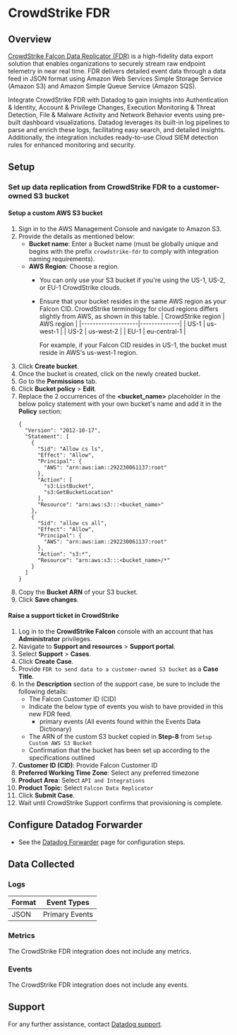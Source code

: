 # CrowdStrike FDR

## Overview

[CrowdStrike Falcon Data Replicator (FDR)][1] is a high-fidelity data export solution that enables organizations to securely stream raw endpoint telemetry in near real time. FDR delivers detailed event data through a data feed in JSON format using Amazon Web Services Simple Storage Service (Amazon S3) and Amazon Simple Queue Service (Amazon SQS).

Integrate CrowdStrike FDR with Datadog to gain insights into Authentication & Identity, Account & Privilege Changes, Execution Monitoring & Threat Detection, File & Malware Activity and Network Behavior events using pre-built dashboard visualizations. Datadog leverages its built-in log pipelines to parse and enrich these logs, facilitating easy search, and detailed insights. Additionally, the integration includes ready-to-use Cloud SIEM detection rules for enhanced monitoring and security.

## Setup

### Set up data replication from CrowdStrike FDR to a customer-owned S3 bucket

#### Setup a custom AWS S3 bucket
1. Sign in to the AWS Management Console and navigate to Amazon S3.
2. Provide the details as mentioned below:
   - **Bucket name**: Enter a Bucket name (must be globally unique and begins with the prefix `crowdstrike-fdr` to comply with integration naming requirements).
   - **AWS Region**: Choose a region.
      - You can only use your S3 bucket if you're using the US-1, US-2, or EU-1 CrowdStrike clouds.
      - Ensure that your bucket resides in the same AWS region as your Falcon CID.
        CrowdStrike terminology for cloud regions differs slightly from AWS, as shown in this table.
        | CrowdStrike region | AWS region   |
        |--------------------|--------------|
        | US-1               | us-west-1    |
        | US-2               | us-west-2    |
        | EU-1               | eu-central-1 |

        For example, if your Falcon CID resides in US-1, the bucket must reside in AWS's us-west-1 region.
3. Click **Create bucket**.
4. Once the bucket is created, click on the newly created bucket.
5. Go to the **Permissions** tab.
6. Click **Bucket policy** > **Edit**.
7. Replace the 2 occurrences of the **<bucket_name>** placeholder in the below policy statement with your own bucket's name and add it in the **Policy** section: 
    ```
    {
      "Version": "2012-10-17",
      "Statement": [
        {
          "Sid": "Allow cs ls",
          "Effect": "Allow",
          "Principal": {
            "AWS": "arn:aws:iam::292230061137:root"
          },
          "Action": [
            "s3:ListBucket",
            "s3:GetBucketLocation"
          ],
          "Resource": "arn:aws:s3:::<bucket_name>"
        },
        {
          "Sid": "allow cs all",
          "Effect": "Allow",
          "Principal": {
            "AWS": "arn:aws:iam::292230061137:root"
          },
          "Action": "s3:*",
          "Resource": "arn:aws:s3:::<bucket_name>/*"
        }
      ]
    }
    ```
8. Copy the **Bucket ARN** of your S3 bucket.
9. Click **Save changes**.

#### Raise a support ticket in CrowdStrike
1. Log in to the **CrowdStrike Falcon** console with an account that has **Administrator** privileges.
2. Navigate to **Support and resources** > **Support portal**.
3. Select **Support** > **Cases**.
4. Click **Create Case**.
5. Provide `FDR to send data to a customer-owned S3 bucket` as a **Case Title**.
6. In the **Description** section of the support case, be sure to include the following details:
    - The Falcon Customer ID (CID)
    - Indicate the below type of events you wish to have provided in this new FDR feed.
      - primary events (All events found within the Events Data Dictionary)
    - The ARN of the custom S3 bucket copied in **Step-8** from `Setup Custom AWS S3 Bucket`
    - Confirmation that the bucket has been set up according to the specifications outlined
7. **Customer ID (CID)**: Provide Falcon Customer ID
8. **Preferred Working Time Zone**: Select any preferred timezone
9. **Product Area**: Select `API and Integrations`
10. **Product Topic**: Select `Falcon Data Replicator`
11. Click **Submit Case**.
12. Wait until CrowdStrike Support confirms that provisioning is complete.

## Configure Datadog Forwarder

- See the [Datadog Forwarder][2] page for configuration steps.

## Data Collected

### Logs

| Format | Event Types |
| ------ | ----------- |
| JSON   | Primary Events |

### Metrics

The CrowdStrike FDR integration does not include any metrics.

### Events

The CrowdStrike FDR integration does not include any events.

## Support

For any further assistance, contact [Datadog support][3].

[1]: https://www.crowdstrike.com/en-us/resources/data-sheets/falcon-data-replicator/
[2]: https://docs.datadoghq.com/logs/guide/forwarder/?tab=cloudformation
[3]: https://docs.datadoghq.com/help/
[4]: https://github.com/CrowdStrike/FDR